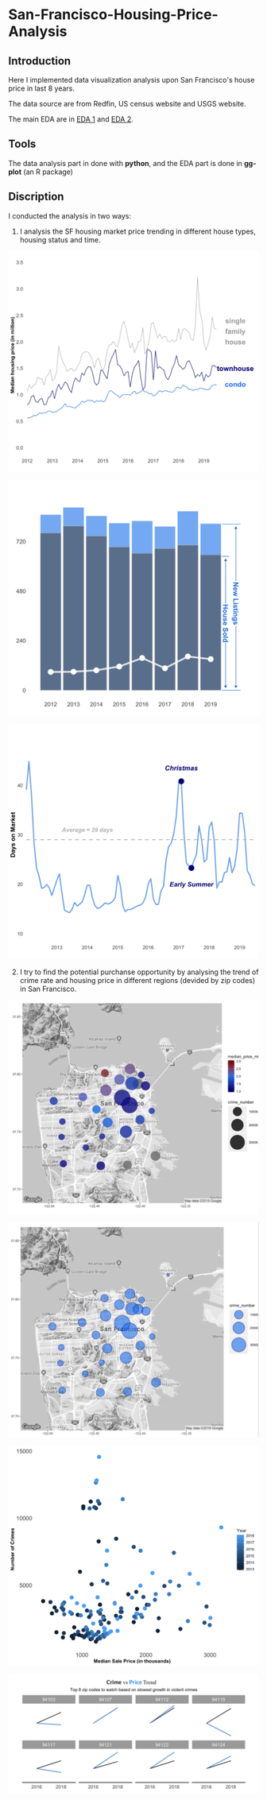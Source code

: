 # San-Francisco-Housing-Price-Analysis

## Introduction

Here I implemented data visualization analysis upon San Francisco's house price in last 8 years.

The data source are from Redfin, US census website and USGS website.

The main EDA are in  [EDA 1](https://github.com/JiaqiCChen123/San-Francisco-Housing-Price-Analysis/blob/master/EDA%20analysis.ipynb) and [EDA 2](https://github.com/JiaqiCChen123/San-Francisco-Housing-Price-Analysis/blob/master/EDA%20analysis%202.ipynb).

## Tools

The data analysis part in done with __python__, and the EDA part is done in __gg-plot__ (an R package)

## Discription

I conducted the analysis in two ways:

1. I analysis the SF housing market price trending in different house types, housing status and time. 

 ![](images/graph1.jpg)
 
 ![](images/graph2.jpg)
 
 ![](images/graph3.jpg)
 
2. I try to find the potential purchanse opportunity by analysing the trend of crime rate and housing price in different regions (devided by zip codes) in San Francisco. 

 ![](images/map1.png)
 
 ![](images/map2.png)
 
 ![](images/scatter.jpg)
 
 ![](images/line.png)

